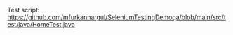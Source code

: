 Test script: https://github.com/mfurkannargul/SeleniumTestingDemoqa/blob/main/src/test/java/HomeTest.java
